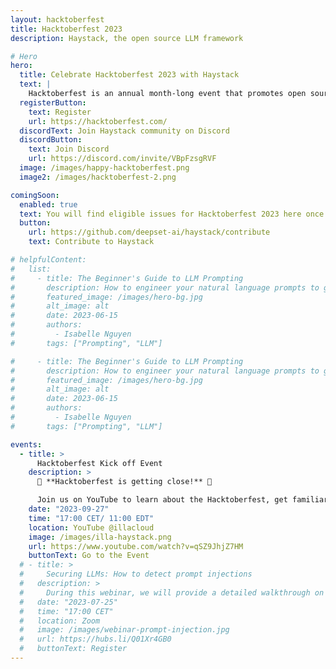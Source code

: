 ```yaml
---
layout: hacktoberfest
title: Hacktoberfest 2023
description: Haystack, the open source LLM framework

# Hero
hero:
  title: Celebrate Hacktoberfest 2023 with Haystack
  text: |
    Hacktoberfest is an annual month-long event that promotes open source and encourages contributions to open source projects. Join us to celebrate the 10th anniversary of Hacktoberfest together! 
  registerButton:
    text: Register
    url: https://hacktoberfest.com/
  discordText: Join Haystack community on Discord
  discordButton:
    text: Join Discord
    url: https://discord.com/invite/VBpFzsgRVF
  image: /images/happy-hacktoberfest.png
  image2: /images/hacktoberfest-2.png

comingSoon:
  enabled: true
  text: You will find eligible issues for Hacktoberfest 2023 here once the party starts, stay tuned! 🎉 
  button:
    url: https://github.com/deepset-ai/haystack/contribute
    text: Contribute to Haystack

# helpfulContent:
#   list:
#     - title: The Beginner's Guide to LLM Prompting
#       description: How to engineer your natural language prompts to get the best answers from a large language model
#       featured_image: /images/hero-bg.jpg
#       alt_image: alt
#       date: 2023-06-15
#       authors:
#         - Isabelle Nguyen
#       tags: ["Prompting", "LLM"]

#     - title: The Beginner's Guide to LLM Prompting
#       description: How to engineer your natural language prompts to get the best answers from a large language model
#       featured_image: /images/hero-bg.jpg
#       alt_image: alt
#       date: 2023-06-15
#       authors:
#         - Isabelle Nguyen
#       tags: ["Prompting", "LLM"]

events:
  - title: >
      Hacktoberfest Kick off Event
    description: >
      🎃 **Hacktoberfest is getting close!** 🎃

      Join us on YouTube to learn about the Hacktoberfest, get familiar with Haystack and ILLA Cloud, and explore how to contribute to them!
    date: "2023-09-27"
    time: "17:00 CET/ 11:00 EDT"
    location: YouTube @illacloud
    image: /images/illa-haystack.png
    url: https://www.youtube.com/watch?v=qSZ9JhjZ7HM
    buttonText: Go to the Event
  # - title: >
  #     Securing LLMs: How to detect prompt injections
  #   description: >
  #     During this webinar, we will provide a detailed walkthrough on how we curated a dataset and trained a classifier...
  #   date: "2023-07-25"
  #   time: "17:00 CET"
  #   location: Zoom
  #   image: /images/webinar-prompt-injection.jpg
  #   url: https://hubs.li/Q01Xr4GB0
  #   buttonText: Register
---
```

